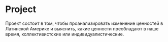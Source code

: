 # Project
Проект состоит в том, чтобы проанализировать изменение ценностей в Латинской Америке и выяснить, какие ценности преобладают в наше время, коллективистские или индивидуалистические.
